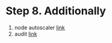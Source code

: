 # Step 8. Additionally

1. node autoscaler [link](https://github.com/kubernetes/kops/tree/master/addons/cluster-autoscaler)
2. audit [link](https://github.com/kubernetes/kops/blob/master/docs/cluster_spec.md#audit-logging)